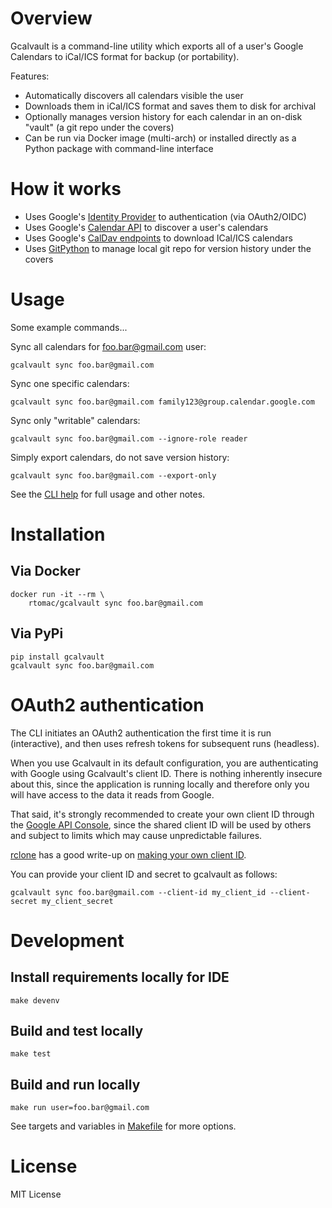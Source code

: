 # Overview

Gcalvault is a command-line utility which exports all of a user's Google Calendars to iCal/ICS format for backup (or portability).

Features:
- Automatically discovers all calendars visible the user
- Downloads them in iCal/ICS format and saves them to disk for archival
- Optionally manages version history for each calendar in an on-disk "vault" (a git repo under the covers)
- Can be run via Docker image (multi-arch) or installed directly as a Python package with command-line interface

# How it works

- Uses Google's [Identity Provider](https://developers.google.com/identity/protocols/oauth2) to authentication (via OAuth2/OIDC)
- Uses Google's [Calendar API](https://developers.google.com/calendar/api/v3/reference) to discover a user's calendars
- Uses Google's [CalDav endpoints]() to download ICal/ICS calendars
- Uses [GitPython](https://gitpython.readthedocs.io) to manage local git repo for version history under the covers

# Usage

Some example commands...

Sync all calendars for foo.bar@gmail.com user:
```
gcalvault sync foo.bar@gmail.com
```

Sync one specific calendars:
```
gcalvault sync foo.bar@gmail.com family123@group.calendar.google.com
```

Sync only "writable" calendars:
```
gcalvault sync foo.bar@gmail.com --ignore-role reader
```

Simply export calendars, do not save version history:
```
gcalvault sync foo.bar@gmail.com --export-only
```

See the [CLI help](src/USAGE.txt) for full usage and other notes.

# Installation

## Via Docker

```
docker run -it --rm \
    rtomac/gcalvault sync foo.bar@gmail.com
```

## Via PyPi

```
pip install gcalvault
gcalvault sync foo.bar@gmail.com
```

# OAuth2 authentication

The CLI initiates an OAuth2 authentication the first time it is run (interactive), and then uses refresh tokens for subsequent runs (headless).

When you use Gcalvault in its default configuration, you are authenticating with Google using Gcalvault's client ID. There is nothing inherently insecure about this, since the application is running locally and therefore only you will have access to the data it reads from Google.

That said, it's strongly recommended to create your own client ID through the [Google API Console](https://console.developers.google.com/), since the shared client ID will be used by others and subject to limits which may cause unpredictable failures.

[rclone](https://rclone.org) has a good write-up on [making your own client ID](https://rclone.org/drive/#making-your-own-client-id).

You can provide your client ID and secret to gcalvault as follows:
```
gcalvault sync foo.bar@gmail.com --client-id my_client_id --client-secret my_client_secret
```

# Development

## Install requirements locally for IDE
```
make devenv
```

## Build and test locally
```
make test
```

## Build and run locally
```
make run user=foo.bar@gmail.com
```

See targets and variables in [Makefile](Makefile) for more options.

# License

MIT License
